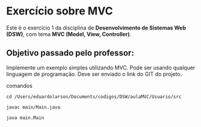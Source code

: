 # Exercício sobre MVC

Este é o exercício 1 da disciplina de **Desenvolvimento de Sistemas Web (DSW)**, com tema **MVC (Model, View, Controller)**.

## Objetivo passado pelo professor:

Implemente um exemplo simples utilizando MVC. Pode ser usando qualquer linguagem de programação. Deve ser enviado o link do GIT do projeto.

comandos

    cd /Users/eduardolarson/Documents/codigos/DSW/aulaMVC/Usuario/src

    javac main/Main.java

    java main.Main